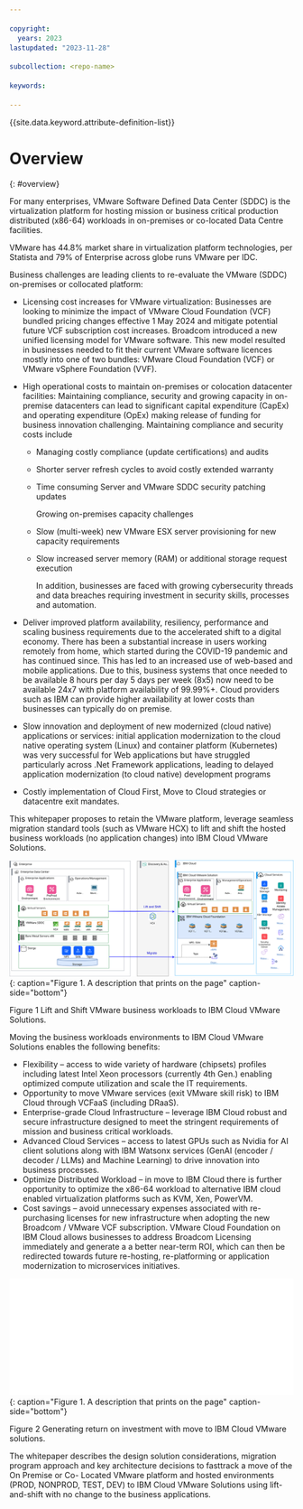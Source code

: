 ```yaml
---

copyright:
  years: 2023
lastupdated: "2023-11-28"

subcollection: <repo-name>

keywords:

---
```


{{site.data.keyword.attribute-definition-list}}

# Overview
{: #overview}



For many enterprises, VMware Software Defined Data Center (SDDC) is the virtualization platform for hosting mission or business critical production distributed (x86-64) workloads in on-premises or co-located Data Centre facilities.

VMware has 44.8% market share in virtualization platform technologies, per Statista and 79% of Enterprise across globe runs VMware per IDC.

Business challenges are leading clients to re-evaluate the VMware (SDDC) on-premises or collocated platform:

-   Licensing cost increases for VMware virtualization: Businesses are looking to minimize the impact of VMware Cloud Foundation (VCF) bundled pricing changes effective 1 May 2024 and mitigate potential future VCF subscription cost increases. Broadcom introduced a new unified licensing model for VMware software. This new model resulted in businesses needed to fit their current VMware software licences mostly into one of two bundles: VMware Cloud Foundation (VCF) or VMware vSphere Foundation (VVF).
-   High operational costs to maintain on-premises or colocation datacenter facilities: Maintaining compliance, security and growing capacity in on-premise datacenters can lead to significant capital expenditure (CapEx) and operating expenditure (OpEx) making release of funding for business innovation challenging. Maintaining compliance and security costs include
    -   Managing costly compliance (update certifications) and audits
    -   Shorter server refresh cycles to avoid costly extended warranty
    -   Time consuming Server and VMware SDDC security patching updates

        Growing on-premises capacity challenges

    -   Slow (multi-week) new VMware ESX server provisioning for new capacity requirements
    -   Slow increased server memory (RAM) or additional storage request execution

        In addition, businesses are faced with growing cybersecurity threads and data breaches requiring investment in security skills, processes and automation.

-   Deliver improved platform availability, resiliency, performance and scaling business requirements due to the accelerated shift to a digital economy. There has been a substantial increase in users working remotely from home, which started during the COVID-19 pandemic and has continued since. This has led to an increased use of web-based and mobile applications. Due to this, business systems that once needed to be available 8 hours per day 5 days per week (8x5) now need to be available 24x7 with platform availability of 99.99%+. Cloud providers such as IBM can provide higher availability at lower costs than businesses can typically do on premise.
-   Slow innovation and deployment of new modernized (cloud native) applications or services: initial application modernization to the cloud native operating system (Linux) and container platform (Kubernetes) was very successful for Web applications but have struggled particularly across .Net Framework applications, leading to delayed application modernization (to cloud native) development programs
-   Costly implementation of Cloud First, Move to Cloud strategies or datacentre exit mandates.

This whitepaper proposes to retain the VMware platform, leverage seamless migration standard tools (such as VMware HCX) to lift and shift the hosted business workloads (no application changes) into IBM Cloud VMware Solutions.


![Pattern overview.](Overview.svg "Title text that shows on hover here"){: caption="Figure 1. A description that prints on the page" caption-side="bottom"}

Figure 1 Lift and Shift VMware business workloads to IBM Cloud VMware Solutions.

Moving the business workloads environments to IBM Cloud VMware Solutions enables the following benefits:

-   Flexibility – access to wide variety of hardware (chipsets) profiles including latest Intel Xeon processors (currently 4th Gen.) enabling optimized compute utilization and scale the IT requirements.
-   Opportunity to move VMware services (exit VMware skill risk) to IBM Cloud through VCFaaS (including DRaaS).
-   Enterprise-grade Cloud Infrastructure – leverage IBM Cloud robust and secure infrastructure designed to meet the stringent requirements of mission and business critical workloads.
-   Advanced Cloud Services – access to latest GPUs such as Nvidia for AI client solutions along with IBM Watsonx services (GenAI (encoder / decoder / LLMs) and Machine Learning) to drive innovation into business processes.
-   Optimize Distributed Workload – in move to IBM Cloud there is further opportunity to optimize the x86-64 workload to alternative IBM cloud enabled virtualization platforms such as KVM, Xen, PowerVM.
-   Cost savings – avoid unnecessary expenses associated with re-purchasing licenses for new infrastructure when adopting the new Broadcom / VMware VCF subscription. VMware Cloud Foundation on IBM Cloud allows businesses to address Broadcom Licensing immediately and generate a a better near-term ROI, which can then be redirected towards future re-hosting, re-platforming or application modernization to microservices initiatives.


![Pattern overview.](ibmcloudvcfroi.svg "Title text that shows on hover here"){: caption="Figure 1. A description that prints on the page" caption-side="bottom"}

Figure 2 Generating return on investment with move to IBM Cloud VMware solutions.

The whitepaper describes the design solution considerations, migration program approach and key architecture decisions to fasttrack a move of the On Premise or Co- Located VMware platform and hosted environments (PROD, NONPROD, TEST, DEV) to IBM Cloud VMware Solutions using lift-and-shift with no change to the business applications.
